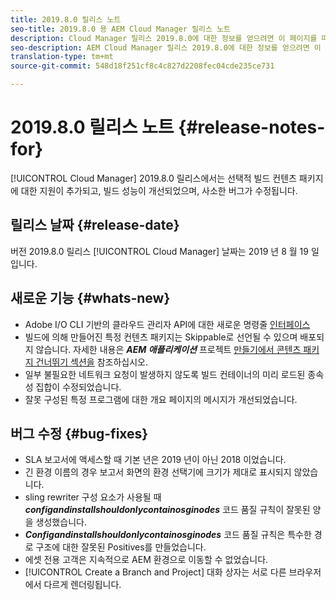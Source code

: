 ```yaml
---
title: 2019.8.0 릴리스 노트
seo-title: 2019.8.0 용 AEM Cloud Manager 릴리스 노트
description: Cloud Manager 릴리스 2019.8.0에 대한 정보를 얻으려면 이 페이지를 따르십시오.
seo-description: AEM Cloud Manager 릴리스 2019.8.0에 대한 정보를 얻으려면 이 페이지를 따르십시오.
translation-type: tm+mt
source-git-commit: 548d18f251cf8c4c827d2208fec04cde235ce731

---
```


# 2019.8.0 릴리스 노트 {#release-notes-for}

[!UICONTROL Cloud Manager] 2019.8.0 릴리스에서는 선택적 빌드 컨텐츠 패키지에 대한 지원이 추가되고, 빌드 성능이 개선되었으며, 사소한 버그가 수정됩니다.

## 릴리스 날짜 {#release-date}

버전 2019.8.0 릴리스 [!UICONTROL Cloud Manager] 날짜는 2019 년 8 월 19 일입니다.

## 새로운 기능 {#whats-new}

* Adobe I/O CLI 기반의 클라우드 관리자 API에 대한 새로운 명령줄 [인터페이스](https://github.com/adobe/aio-cli-plugin-cloudmanager)
* 빌드에 의해 만들어진 특정 컨텐츠 패키지는 Skippable로 선언될 수 있으며 배포되지 않습니다. 자세한 내용은 ***AEM 애플리케이션*** 프로젝트 [만들기에서 콘텐츠 패키지 건너뛰기 섹션을](create-an-application-project.md) 참조하십시오.
* 일부 불필요한 네트워크 요청이 발생하지 않도록 빌드 컨테이너의 미리 로드된 종속성 집합이 수정되었습니다.
* 잘못 구성된 특정 프로그램에 대한 개요 페이지의 메시지가 개선되었습니다.

## 버그 수정 {#bug-fixes}

* SLA 보고서에 액세스할 때 기본 년은 2019 년이 아닌 2018 이었습니다.
* 긴 환경 이름의 경우 보고서 화면의 환경 선택기에 크기가 제대로 표시되지 않았습니다.
* sling rewriter 구성 요소가 사용될 때 ***configandinstallshouldonlycontainosginodes*** 코드 품질 규칙이 잘못된 양을 생성했습니다.
* ***Configandinstallshouldonlycontainosginodes*** 코드 품질 규칙은 특수한 경로 구조에 대한 잘못된 Positives를 만들었습니다.
* 에셋 전용 고객은 지속적으로 AEM 환경으로 이동할 수 없었습니다.
* [!UICONTROL Create a Branch and Project] 대화 상자는 서로 다른 브라우저에서 다르게 렌더링됩니다.
